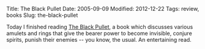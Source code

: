 Title: The Black Pullet
Date: 2005-09-09
Modified: 2012-12-22
Tags: review, books
Slug: the-black-pullet

Today I finished reading <a href="http://www.google.nl/url?sa=t&ct=res&cd=2&url=http%3A//www.amazon.com/exec/obidos/tg/detail/-/1578632021%3Fv%3Dglance&ei=PuIhQ7ecCprORvq2zMID" >The Black Pullet</a>, a book which discusses various amulets and rings that give the bearer power to become invisible, conjure spirits, punish their enemies -- you know, the usual. An entertaining read.
